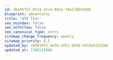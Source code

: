 ```yaml
---
id: dbe0575f-0524-4fc4-8d2e-f84178854d4b
blueprint: adventures
title: 'ATV Tour'
seo_noindex: false
seo_nofollow: false
seo_canonical_type: entry
sitemap_change_frequency: weekly
sitemap_priority: 0.5
updated_by: c69010f5-4ef6-4fb1-b93b-5d19a5331586
updated_at: 1708125986
---
```

